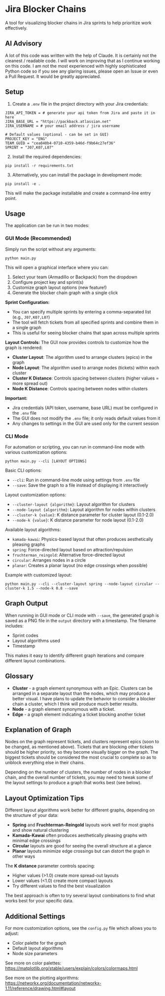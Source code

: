 # Jira Blocker Chains

A tool for visualizing blocker chains in Jira sprints to help prioritize work effectively.

## AI Advisory

A lot of this code was written with the help of Claude. It is certainly not the cleanest / readable code. I will work on improving that as I continue working on this code. I am not the most experienced with highly sophisticated Python code so if you see any glaring issues, please open an Issue or even a Pull Request. It would be greatly appreciated.

## Setup

1. Create a `.env` file in the project directory with your Jira credentials:

```
JIRA_API_TOKEN = # generate your api token from Jira and paste it in here
JIRA_BASE_URL = "https://packback.atlassian.net"
JIRA_USERNAME = # your email address / jira username

# Default values (optional - can be set in GUI)
PROJECT_KEY = "ENG"
TEAM_GUID = "cea040b4-0710-4359-b46d-f9b64c27ef36"
SPRINT = "J07,K07,L07"
```

2. Install the required dependencies:

```
pip install -r requirements.txt
```

3. Alternatively, you can install the package in development mode:

```
pip install -e .
```

This will make the package installable and create a command-line entry point.

## Usage

The application can be run in two modes:

### GUI Mode (Recommended)

Simply run the script without any arguments:

```
python main.py
```

This will open a graphical interface where you can:

1. Select your team (Armadillo or Backpack) from the dropdown
2. Configure project key and sprint(s)
3. Customize graph layout options (new feature!)
4. Generate the blocker chain graph with a single click

**Sprint Configuration:**
- You can specify multiple sprints by entering a comma-separated list (e.g., `J07,K07,L07`)
- The tool will fetch tickets from all specified sprints and combine them in a single graph
- This is useful for seeing blocker chains that span across multiple sprints

**Layout Controls:**
The GUI now provides controls to customize how the graph is rendered:

- **Cluster Layout**: The algorithm used to arrange clusters (epics) in the graph
- **Node Layout**: The algorithm used to arrange nodes (tickets) within each cluster
- **Cluster K Distance**: Controls spacing between clusters (higher values = more spread out)
- **Node K Distance**: Controls spacing between nodes within clusters

**Important:**
- Jira credentials (API token, username, base URL) must be configured in the `.env` file
- The GUI does not modify the `.env` file; it only reads default values from it
- Any changes to settings in the GUI are used only for the current session

### CLI Mode

For automation or scripting, you can run in command-line mode with various customization options:

```
python main.py --cli [LAYOUT OPTIONS]
```

Basic CLI options:
- `--cli`: Run in command-line mode using settings from `.env` file
- `--save`: Save the graph to a file instead of displaying it interactively

Layout customization options:
- `--cluster-layout {algorithm}`: Layout algorithm for clusters
- `--node-layout {algorithm}`: Layout algorithm for nodes within clusters
- `--cluster-k {value}`: K distance parameter for cluster layout (0.1-2.0)
- `--node-k {value}`: K distance parameter for node layout (0.1-2.0)

Available layout algorithms:
- `kamada-kawai`: Physics-based layout that often produces aesthetically pleasing graphs
- `spring`: Force-directed layout based on attraction/repulsion
- `fruchterman_reingold`: Alternative force-directed layout
- `circular`: Arranges nodes in a circle
- `planar`: Creates a planar layout (no edge crossings when possible)

Example with customized layout:
```
python main.py --cli --cluster-layout spring --node-layout circular --cluster-k 1.5 --node-k 0.8 --save
```

## Graph Output

When running in GUI mode or CLI mode with `--save`, the generated graph is saved as a PNG file in the `output` directory with a timestamp. The filename includes:

- Sprint codes
- Layout algorithms used
- Timestamp

This makes it easy to identify different graph iterations and compare different layout combinations.

## Glossary

<ul>
    <li>
        <strong>Cluster</strong> - a graph element synonymous with an Epic. Clusters can be arranged in a separate layout than the nodes, which may produce a better visual. I have plans to update the behavior to consider a blocker chain a cluster, which I think will produce much better results.
    </li>
    <li><strong>Node</strong> - a graph element synonymous with a ticket.</li>
    <li><strong>Edge</strong> - a graph element indicating a ticket blocking another ticket</li>
</ul>

## Explanation of Graph

Nodes on the graph represent tickets, and clusters represent epics (soon to be changed, as mentioned above). Tickets that are blocking other tickets should be higher priority, so they become visually bigger on the graph. The biggest tickets should be considered the most crucial to complete so as to unblock everything else in their chains.

Depending on the number of clusters, the number of nodes in a blocker chain, and the overall number of tickets, you may need to tweak some of the layout settings to produce a graph that works best (see below).

## Layout Optimization Tips

Different layout algorithms work better for different graphs, depending on the structure of your data:

- **Spring** and **Fruchterman-Reingold** layouts work well for most graphs and show natural clustering
- **Kamada-Kawai** often produces aesthetically pleasing graphs with minimal edge crossings
- **Circular** layouts are good for seeing the overall structure at a glance
- **Planar** layouts minimize edge crossings but can distort the graph in other ways

The **K distance** parameter controls spacing:
- Higher values (>1.0) create more spread-out layouts
- Lower values (<1.0) create more compact layouts
- Try different values to find the best visualization

The best approach is often to try several layout combinations to find what works best for your specific data.

## Additional Settings

For more customization options, see the `config.py` file which allows you to adjust:
- Color palette for the graph
- Default layout algorithms
- Node size parameters

See more on color palettes: https://matplotlib.org/stable/users/explain/colors/colormaps.html

See more on the plotting algorithms: https://networkx.org/documentation/networkx-1.11/reference/drawing.html#layout

